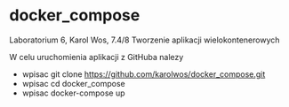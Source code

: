 # docker_compose

Laboratorium 6, Karol Wos, 7.4/8 Tworzenie aplikacji wielokontenerowych

W celu uruchomienia aplikacji z GitHuba nalezy
 
- wpisac git clone https://github.com/karolwos/docker_compose.git
- wpisac cd docker_compose
- wpisac docker-compose up
